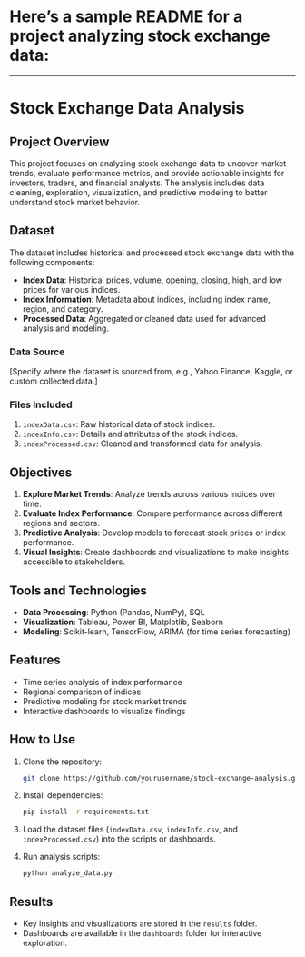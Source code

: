 # Here’s a sample README for a project analyzing stock exchange data:

---

# Stock Exchange Data Analysis

## Project Overview
This project focuses on analyzing stock exchange data to uncover market trends, evaluate performance metrics, and provide actionable insights for investors, traders, and financial analysts. The analysis includes data cleaning, exploration, visualization, and predictive modeling to better understand stock market behavior.

## Dataset
The dataset includes historical and processed stock exchange data with the following components:
- **Index Data**: Historical prices, volume, opening, closing, high, and low prices for various indices.
- **Index Information**: Metadata about indices, including index name, region, and category.
- **Processed Data**: Aggregated or cleaned data used for advanced analysis and modeling.

### Data Source
[Specify where the dataset is sourced from, e.g., Yahoo Finance, Kaggle, or custom collected data.]

### Files Included
1. `indexData.csv`: Raw historical data of stock indices.
2. `indexInfo.csv`: Details and attributes of the stock indices.
3. `indexProcessed.csv`: Cleaned and transformed data for analysis.

## Objectives
1. **Explore Market Trends**: Analyze trends across various indices over time.
2. **Evaluate Index Performance**: Compare performance across different regions and sectors.
3. **Predictive Analysis**: Develop models to forecast stock prices or index performance.
4. **Visual Insights**: Create dashboards and visualizations to make insights accessible to stakeholders.

## Tools and Technologies
- **Data Processing**: Python (Pandas, NumPy), SQL
- **Visualization**: Tableau, Power BI, Matplotlib, Seaborn
- **Modeling**: Scikit-learn, TensorFlow, ARIMA (for time series forecasting)

## Features
- Time series analysis of index performance
- Regional comparison of indices
- Predictive modeling for stock market trends
- Interactive dashboards to visualize findings

## How to Use
1. Clone the repository:
   ```bash
   git clone https://github.com/yourusername/stock-exchange-analysis.git
   ```
2. Install dependencies:
   ```bash
   pip install -r requirements.txt
   ```
3. Load the dataset files (`indexData.csv`, `indexInfo.csv`, and `indexProcessed.csv`) into the scripts or dashboards.

4. Run analysis scripts:
   ```bash
   python analyze_data.py
   ```

## Results
- Key insights and visualizations are stored in the `results` folder.
- Dashboards are available in the `dashboards` folder for interactive exploration.

